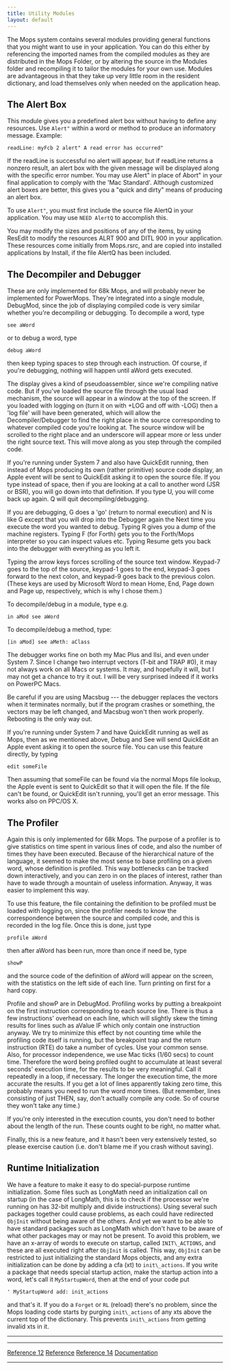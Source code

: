 ```yaml
---
title: Utility Modules
layout: default
---
```


The Mops system contains several modules providing general functions
that you might want to use in your application. You can do this either
by referencing the imported names from the compiled modules as they are
distributed in the Mops Folder, or by altering the source in the Modules
folder and recompiling it to tailor the modules for your own use.
Modules are advantageous in that they take up very little room in the
resident dictionary, and load themselves only when needed on the
application heap.

The Alert Box
-------------

This module gives you a predefined alert box without having to define
any resources. Use `Alert"` within a word or method to
produce an informatory message. Example:

`readLine: myFcb 2 alert" A read error has occurred"`

If the readLine is successful no alert will appear, but if readLine
returns a nonzero result, an alert box with the given message will be
displayed along with the specific error number. You may use Alert" in
place of Abort" in your final application to comply with the 'Mac
Standard'. Although customized alert boxes are better, this gives
you a "quick and dirty" means of producing an alert box.

To use `Alert"`, you must first include the source file
AlertQ in your application. You may use `NEED AlertQ` to
accomplish this.

You may modify the sizes and positions of any of the items, by using
ResEdit to modify the resources ALRT 900 and DITL 900 in your
application. These resources come initially from Mops.rsrc, and are
copied into installed applications by Install, if the file AlertQ has
been included.

The Decompiler and Debugger
---------------------------

These are only implemented for 68k Mops, and will probably never be
implemented for PowerMops. They're integrated into a single module,
DebugMod, since the job of displaying compiled code is very similar
whether you're decompiling or debugging. To decompile a word, type

`see aWord`

or to debug a word, type

`debug aWord`

then keep typing spaces to step through each instruction. Of course, if
you're debugging, nothing will happen until aWord gets executed.

The display gives a kind of pseudoassembler, since we're compiling
native code. But if you've loaded the source file through the usual
load mechanism, the source will appear in a window at the top of the
screen. If you loaded with logging on (turn it on with +LOG and off with
-LOG) then a 'log file' will have been generated, which will
allow the Decompiler/Debugger to find the right place in the source
corresponding to whatever compiled code you're looking at. The source
window will be scrolled to the right place and an underscore will appear
more or less under the right source text. This will move along as you
step through the compiled code.

If you're running under System 7 and also have QuickEdit running, then
instead of Mops producing its own (rather primitive) source code
display, an Apple event will be sent to QuickEdit asking it to open the
source file. If you type <return> instead of space, then if you
are looking at a call to another word (JSR or BSR), you will go down
into that definition. If you type U, you will come back up again. Q will
quit decompiling/debugging.

If you are debugging, G does a 'go' (return to normal
execution) and N is like G except that you will drop into the Debugger
again the Next time you execute the word you wanted to debug. Typing R
gives you a dump of the machine registers. Typing F (for Forth) gets you
to the Forth/Mops interpreter so you can inspect values etc. Typing
Resume gets you back into the debugger with everything as you left it.

Typing the arrow keys forces scrolling of the source text window.
Keypad-7 goes to the top of the source, keypad-1 goes to the end,
keypad-3 goes forward to the next colon, and keypad-9 goes back to the
previous colon. (These keys are used by Microsoft Word to mean Home,
End, Page down and Page up, respectively, which is why I chose them.)

To decompile/debug in a module, type e.g.

`in aMod see aWord`

To decompile/debug a method, type:

`[in aMod] see aMeth: aClass`

The debugger works fine on both my Mac Plus and IIsi, and even under
System 7. Since I change two interrupt vectors (T-bit and TRAP \#0), it
may not always work on all Macs or systems. It may, and hopefully it
will, but I may not get a chance to try it out. I will be very surprised
indeed if it works on PowerPC Macs.

Be careful if you are using Macsbug --- the debugger replaces the
vectors when it terminates normally, but if the program crashes or
something, the vectors may be left changed, and Macsbug won't then work
properly. Rebooting is the only way out.

If you're running under System 7 and have QuickEdit running as well as
Mops, then as we mentioned above, Debug and See will send QuickEdit an
Apple event asking it to open the source file. You can use this feature
directly, by typing

`edit someFile`

Then assuming that someFile can be found via the normal Mops file
lookup, the Apple event is sent to QuickEdit so that it will open the
file. If the file can't be found, or QuickEdit isn't running, you'll
get an error message. This works also on PPC/OS X.

The Profiler
------------

Again this is only implemented for 68k Mops. The purpose of a profiler
is to give statistics on time spent in various lines of code, and also
the number of times they have been executed. Because of the hierarchical
nature of the language, it seemed to make the most sense to base
profiling on a given word, whose definition is profiled. This way
bottlenecks can be tracked down interactively, and you can zero in on
the places of interest, rather than have to wade through a mountain of
useless information. Anyway, it was easier to implement this way.

To use this feature, the file containing the definition to be profiled
must be loaded with logging on, since the profiler needs to know the
correspondence between the source and compiled code, and this is
recorded in the log file. Once this is done, just type

`profile aWord`

then after aWord has been run, more than once if need be, type

`showP`

and the source code of the definition of aWord will appear on the
screen, with the statistics on the left side of each line. Turn printing
on first for a hard copy.

Profile and showP are in DebugMod. Profiling works by putting a
breakpoint on the first instruction corresponding to each source line.
There is thus a few instructions' overhead on each line, which will
slightly skew the timing results for lines such as aValue IF which only
contain one instruction anyway. We try to minimize this effect by not
counting time while the profiling code itself is running, but the
breakpoint trap and the return instruction (RTE) do take a number of
cycles. Use your common sense. Also, for processor independence, we use
Mac ticks (1/60 secs) to count time. Therefore the word being profiled
ought to accumulate at least several seconds' execution time, for the
results to be very meaningful. Call it repeatedly in a loop, if
necessary. The longer the execution time, the more accurate the results.
If you get a lot of lines apparently taking zero time, this probably
means you need to run the word more times. (But remember, lines
consisting of just THEN, say, don't actually compile any code. So of
course they won't take any time.)

If you're only interested in the execution counts, you don't need to
bother about the length of the run. These counts ought to be right, no
matter what.

Finally, this is a new feature, and it hasn't been very extensively
tested, so please exercise caution (i.e. don't blame me if you crash
without saving).

Runtime Initialization
----------------------

We have a feature to make it easy to do special-purpose runtime
initialization. Some files such as LongMath need an initialization call
on startup (in the case of LongMath, this is to check if the processor
we're running on has 32-bit multiply and divide instructions). Using
several such packages together could cause problems, as each could have
redirected `ObjInit` without being aware of the others.
And yet we want to be able to have standard packages such as LongMath
which don't have to be aware of what other packages may or may not be
present. To avoid this problem, we have an x-array of words to execute
on startup, called `INIT\_ACTIONS`, and these are all
executed right after `ObjInit` is called. This way,
`ObjInit` can be restricted to just initializing the
standard Mops objects, and any extra initialization can be done by
adding a cfa (xt) to `init\_actions`. If you write a
package that needs special startup action, make the startup action into
a word, let's call it `MyStartupWord`, then at the end
of your code put

`' MyStartupWord add: init_actions`

and that's it. If you do a `Forget` or
`RL` (reload) there's no problem, since the Mops loading
code starts by purging `init\_actions` of any xts above
the current top of the dictionary. This prevents
`init\_actions` from getting invalid xts in it.

------------------------------------------------------------------------

  ------------------------------------------- ----------------------------------- -----------------------------------------
  [Reference 12](Reference_12)     [Reference](Reference)   [Reference 14](Reference_14)
  [Documentation](Documentation)                                       
  ------------------------------------------- ----------------------------------- -----------------------------------------



